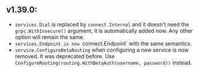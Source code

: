 
## v1.39.0:

- `services.Dial` is replaced by `connect.Internal` and it doesn't need the `grpc.WithInsecure()` argument, it is automatically added now. Any other option will remain the same.
- `services.Endpoint is now `connect.Endpoint` with the same semantics.
- `service.ConfigureBetaRouting` when configuring a new service is now removed. It was deprecated before. Use `ConfigureRouting(routing.WithBetaAuth(username, password))` instead.
